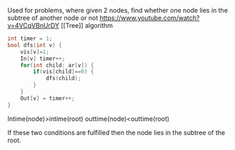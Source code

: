 Used for  problems, where given 2 nodes, find whether one node lies in the subtree of another node or not
https://www.youtube.com/watch?v=4VCqVBnUrDY
[[Tree]] algorithm

```cpp
int timer = 1;
bool dfs(int v) {
	vis[v]=1;
	In[v] timer++;
	for(int child: ar[v]) {
		if(vis[child]==0) {
			dfs(child);
		}
	}
	Out[v] = timer++;
}
```

Intime(node)>intime(root)
outtime(node)<outtime(root)

If these two conditions are fulfilled then the node lies in the subtree of the root.